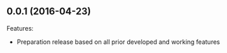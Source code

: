 ## 0.0.1 (2016-04-23)

Features:

  - Preparation release based on all prior developed and working features
